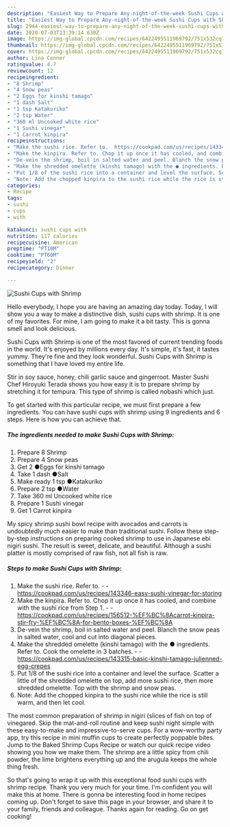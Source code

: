 ```yaml
---
description: "Easiest Way to Prepare Any-night-of-the-week Sushi Cups with Shrimp"
title: "Easiest Way to Prepare Any-night-of-the-week Sushi Cups with Shrimp"
slug: 2944-easiest-way-to-prepare-any-night-of-the-week-sushi-cups-with-shrimp
date: 2020-07-03T13:39:14.630Z
image: https://img-global.cpcdn.com/recipes/6422495511969792/751x532cq70/sushi-cups-with-shrimp-recipe-main-photo.jpg
thumbnail: https://img-global.cpcdn.com/recipes/6422495511969792/751x532cq70/sushi-cups-with-shrimp-recipe-main-photo.jpg
cover: https://img-global.cpcdn.com/recipes/6422495511969792/751x532cq70/sushi-cups-with-shrimp-recipe-main-photo.jpg
author: Lina Conner
ratingvalue: 4.7
reviewcount: 12
recipeingredient:
- "8 Shrimp"
- "4 Snow peas"
- "2 Eggs for kinshi tamago"
- "1 dash Salt"
- "1 tsp Katakuriko"
- "2 tsp Water"
- "360 ml Uncooked white rice"
- "1 Sushi vinegar"
- "1 Carrot kinpira"
recipeinstructions:
- "Make the sushi rice. Refer to.  https://cookpad.com/us/recipes/143346-easy-sushi-vinegar-for-storing"
- "Make the kinpira. Refer to. Chop it up once it has cooled, and combine with the sushi rice from Step 1.  https://cookpad.com/us/recipes/156512-%EF%BC%8Acarrot-kinpira-stir-fry-%EF%BC%8A-for-bento-boxes-%EF%BC%8A"
- "De-vein the shrimp, boil in salted water and peel. Blanch the snow peas in salted water, cool and cut into diagonal pieces."
- "Make the shredded omelette (kinshi tamago) with the ● ingredients. Refer to. Cook the omelette in 3 batches.  https://cookpad.com/us/recipes/143315-basic-kinshi-tamago-julienned-egg-crepes"
- "Put 1/8 of the sushi rice into a container and level the surface. Scatter a little of the shredded omelette on top, add more sushi rice, then more shredded omelette. Top with the shrimp and snow peas."
- "Note: Add the chopped kinpira to the sushi rice while the rice is still warm, and then let cool."
categories:
- Recipe
tags:
- sushi
- cups
- with

katakunci: sushi cups with 
nutrition: 117 calories
recipecuisine: American
preptime: "PT10M"
cooktime: "PT60M"
recipeyield: "2"
recipecategory: Dinner

---
```



![Sushi Cups with Shrimp](https://img-global.cpcdn.com/recipes/6422495511969792/751x532cq70/sushi-cups-with-shrimp-recipe-main-photo.jpg)

Hello everybody, I hope you are having an amazing day today. Today, I will show you a way to make a distinctive dish, sushi cups with shrimp. It is one of my favorites. For mine, I am going to make it a bit tasty. This is gonna smell and look delicious.

Sushi Cups with Shrimp is one of the most favored of current trending foods in the world. It's enjoyed by millions every day. It's simple, it's fast, it tastes yummy. They're fine and they look wonderful. Sushi Cups with Shrimp is something that I have loved my entire life.

Stir in soy sauce, honey, chili garlic sauce and gingerroot. Master Sushi Chef Hiroyuki Terada shows you how easy it is to prepare shrimp by stretching it for tempura. This type of shrimp is called nobashi which just.


To get started with this particular recipe, we must first prepare a few ingredients. You can have sushi cups with shrimp using 9 ingredients and 6 steps. Here is how you can achieve that.

<!--inarticleads1-->

##### The ingredients needed to make Sushi Cups with Shrimp:

1. Prepare 8 Shrimp
1. Prepare 4 Snow peas
1. Get 2 ●Eggs for kinshi tamago
1. Take 1 dash ●Salt
1. Make ready 1 tsp ●Katakuriko
1. Prepare 2 tsp ●Water
1. Take 360 ml Uncooked white rice
1. Prepare 1 Sushi vinegar
1. Get 1 Carrot kinpira


My spicy shrimp sushi bowl recipe with avocados and carrots is undoubtedly much easier to make than traditional sushi. Follow these step-by-step instructions on preparing cooked shrimp to use in Japanese ebi nigiri sushi. The result is sweet, delicate, and beautiful. Although a sushi platter is mostly comprised of raw fish, not all fish is raw. 

<!--inarticleads2-->

##### Steps to make Sushi Cups with Shrimp:

1. Make the sushi rice. Refer to. -  - https://cookpad.com/us/recipes/143346-easy-sushi-vinegar-for-storing
1. Make the kinpira. Refer to. Chop it up once it has cooled, and combine with the sushi rice from Step 1. -  - https://cookpad.com/us/recipes/156512-%EF%BC%8Acarrot-kinpira-stir-fry-%EF%BC%8A-for-bento-boxes-%EF%BC%8A
1. De-vein the shrimp, boil in salted water and peel. Blanch the snow peas in salted water, cool and cut into diagonal pieces.
1. Make the shredded omelette (kinshi tamago) with the ● ingredients. Refer to. Cook the omelette in 3 batches. -  - https://cookpad.com/us/recipes/143315-basic-kinshi-tamago-julienned-egg-crepes
1. Put 1/8 of the sushi rice into a container and level the surface. Scatter a little of the shredded omelette on top, add more sushi rice, then more shredded omelette. Top with the shrimp and snow peas.
1. Note: Add the chopped kinpira to the sushi rice while the rice is still warm, and then let cool.


The most common preparation of shrimp in nigiri (slices of fish on top of vinegared. Skip the mat-and-roll routine and keep sushi night simple with these easy-to-make and impressive-to-serve cups. For a wow-worthy party app, try this recipe in mini muffin cups to create perfectly poppable bites. Jump to the Baked Shrimp Cups Recipe or watch our quick recipe video showing you how we make them. The shrimp are a little spicy from chili powder, the lime brightens everything up and the arugula keeps the whole thing fresh. 

So that's going to wrap it up with this exceptional food sushi cups with shrimp recipe. Thank you very much for your time. I'm confident you will make this at home. There is gonna be interesting food in home recipes coming up. Don't forget to save this page in your browser, and share it to your family, friends and colleague. Thanks again for reading. Go on get cooking!

